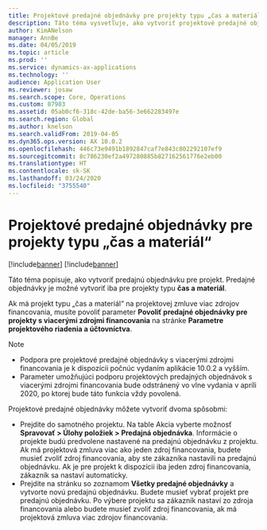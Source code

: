 ```yaml
---
title: Projektové predajné objednávky pre projekty typu „čas a materiál“
description: Táto téma vysvetľuje, ako vytvoriť projektové predajné objednávky pre projekty typu „čas a materiál“.
author: KimANelson
manager: AnnBe
ms.date: 04/05/2019
ms.topic: article
ms.prod: ''
ms.service: dynamics-ax-applications
ms.technology: ''
audience: Application User
ms.reviewer: josaw
ms.search.scope: Core, Operations
ms.custom: 87983
ms.assetid: 05ab0cf6-318c-42de-ba56-3e662283497e
ms.search.region: Global
ms.author: knelson
ms.search.validFrom: 2019-04-05
ms.dyn365.ops.version: AX 10.0.2
ms.openlocfilehash: 446c73e9491b1892847caf7e843c802292107ef9
ms.sourcegitcommit: 8c786230ef2a497280885b827162561776e2eb00
ms.translationtype: HT
ms.contentlocale: sk-SK
ms.lasthandoff: 03/24/2020
ms.locfileid: "3755540"
---
```

# <a name="project-sales-orders-for-time-and-material-projects"></a>Projektové predajné objednávky pre projekty typu „čas a materiál“

[!include[banner](../includes/banner.md)]
[!include[banner](../includes/preview-banner.md)]

Táto téma popisuje, ako vytvoriť predajnú objednávku pre projekt. Predajné objednávky je možné vytvoriť iba pre projekty typu **čas a materiál**.

Ak má projekt typu „čas a materiál“ na projektovej zmluve viac zdrojov financovania, musíte povoliť parameter **Povoliť predajné objednávky pre projekty s viacerými zdrojmi financovania** na stránke **Parametre projektového riadenia a účtovníctva**. 

> [!NOTE]
> - Podpora pre projektové predajné objednávky s viacerými zdrojmi financovania je k dispozícii počnúc vydaním aplikácie 10.0.2 a vyšším.
> - Parameter umožňujúci podporu projektových predajných objednávok s viacerými zdrojmi financovania bude odstránený vo vlne vydania v apríli 2020, po ktorej bude táto funkcia vždy povolená.

Projektové predajné objednávky môžete vytvoriť dvoma spôsobmi:

- Prejdite do samotného projektu. Na table Akcia vyberte možnosť **Spravovať > Úlohy položiek > Predajná objednávka**. Informácie o projekte budú predvolene nastavené na predajnú objednávku z projektu. Ak má projektová zmluva viac ako jeden zdroj financovania, budete musieť zvoliť zdroj financovania, aby ste zákazníka nastavili na predajnú objednávku. Ak je pre projekt k dispozícii iba jeden zdroj financovania, zákazník sa nastaví automaticky.
- Prejdite na stránku so zoznamom **Všetky predajné objednávky** a vytvorte novú predajnú objednávku. Budete musieť vybrať projekt pre predajnú objednávku. Po výbere projektu sa zákazník nastaví zo zdroja financovania alebo budete musieť zvoliť zdroj financovania, ak má projektová zmluva viac zdrojov financovania.

